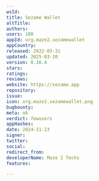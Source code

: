```yaml
---
wsId: 
title: Sezame Wallet
altTitle: 
authors: 
users: 100
appId: org.maze2.sezamewallet
appCountry: 
released: 2022-03-31
updated: 2025-03-10
version: 0.16.4
stars: 
ratings: 
reviews: 
website: https://sezame.app
repository: 
issue: 
icon: org.maze2.sezamewallet.png
bugbounty: 
meta: ok
verdict: fewusers
appHashes: 
date: 2024-11-23
signer: 
twitter: 
social: 
redirect_from: 
developerName: Maze 2 Techs
features: 

---
```


